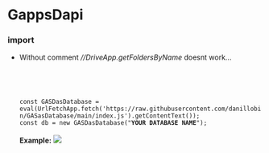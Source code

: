 # GappsDapi
<h3>import</h3>
<ul>
<li>
Without comment <em>//DriveApp.getFoldersByName</em> doesnt work...<br>
<code>

  <br>
<br>const GASDasDatabase = eval(UrlFetchApp.fetch('https://raw.githubusercontent.com/danillobin/GASasDatabase/main/index.js').getContentText());
const db = new GASDasDatabase("<b>YOUR DATABASE NAME</b>");
</code><br>
<b>Example:</b>
<picture>
  <source srcset="https://i.ibb.co/LSqJ2Y5/image.jpg">
  <img src="https://i.ibb.co/LSqJ2Y5/image.jpg">
</picture>
</li>
  </ul>
